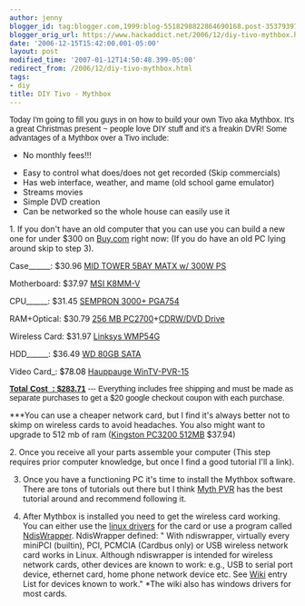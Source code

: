 ```yaml
---
author: jenny
blogger_id: tag:blogger.com,1999:blog-5518298822864690168.post-3537939725736585698
blogger_orig_url: https://www.hackaddict.net/2006/12/diy-tivo-mythbox.html
date: '2006-12-15T15:42:00.001-05:00'
layout: post
modified_time: '2007-01-12T14:50:48.399-05:00'
redirect_from: /2006/12/diy-tivo-mythbox.html
tags:
- diy
title: DIY Tivo - Mythbox
---
```


<p class="MsoNormal" style="font-family:arial;"><span style="font-size:100%;">Today I'm going to fill you guys in on how to build your own Tivo aka Mythbox.     It's a great Christmas present ~ people love DIY stuff and it's a freakin DVR!  Some advantages of a Mythbox over a Tivo include:</span><span style="font-size:100%;">

</span></p><ul><li>No monthly fees!!!

</li><li>Easy to control what does/does not get recorded (Skip commercials)<span style=";font-size:100%;color:black;"></span></li><li>Has web interface, weather, and mame (old school game emulator)</li><li>Streams movies</li><li>Simple DVD creation

</li><li>Can be networked so the whole house can easily use it

</li></ul><p class="MsoNormal" face="arial">1.  If you don't have an old computer that you can use you can build a new one for under $300 on <a href="http://www.buy.com/">Buy.com</a> right now:  (If you do have an old PC lying around skip to step 3).<span style=";font-size:100%;color:black;">



</span><span style="font-size:100%;">Case______: $30.96 <a href="http://slickdeals.net/?sduid=0&amp;t=398106&amp;u2=http://www.buy.com/prod/MID_TOWER_5BAY_MATX_BLACK_300W_FRONT_USB2_0_HT_TECH_READY_7CC80_163/q/loc/61943/10356355.html" target="_blank">MID TOWER 5BAY MATX w/ 300W PS</a>

Motherboard: $37.97 <a href="http://slickdeals.net/?sduid=0&amp;t=398106&amp;u2=http://www.buy.com/prod/MSI_K8MM_V_Socket_754_MicroATX_Motherboard_AGP_USB_2_0_10_100_ENET/q/loc/58207/10406562.html" target="_blank">MSI K8MM-V</a>

CPU______: $31.45 <a href="http://slickdeals.net/?sduid=0&amp;t=398106&amp;u2=http://www.buy.com/prod/SEMPRON_3000_PGA754_1_8GHZ_128KB_90NM_1_4V_62W_1_6GHZ_PIB/q/loc/101/201683101.html" target="_blank">SEMPRON 3000+ PGA754</a>

RAM+Optical: $30.79 <a href="http://slickdeals.net/?sduid=0&amp;t=398106&amp;u2=http://www.buy.com/prod/Memory_256_MB_x_1_DIMM_184_pin_DDR_SDRAM_166_MHz_DDR333_PC2700/q/loc/101/10326637.html" target="_blank">256 MB PC2700</a>+<a href="http://slickdeals.net/?sduid=0&amp;t=398106&amp;u2=http://www.buy.com/prod/COM5232L_ROHS_COMBO_CHAMELEON_52X32X52X_16X_DVD_ROM_COMBO_DRIVE/q/loc/101/202017552.html" target="_blank">CDRW/DVD Drive</a>

Wireless Card: $31.97 <a href="http://www.buy.com/prod/Linksys_Network_adapter_Wireless_G_PCI_Card/q/loc/101/10339234.html">Linksys WMP54G</a></span><span style="font-size:100%;"></span>

<span style="font-size:100%;">HDD______: $36.49 <a href="http://slickdeals.net/?sduid=0&amp;t=398106&amp;u2=http://www.buy.com/prod/CAVIAR_SE_80GB_SATA_HD_3_5LP_8MB_7200RPM_3YR/q/loc/101/10369099.html" target="_blank">WD 80GB SATA</a>

Video Card_:</span><span style=";font-size:100%;color:black;"> </span><span style=";font-size:100%;color:black;">$78.08</span><span style="font-size:100%;"> <a name="10f87a56cea0e61b_productTitle"></a><a href="http://www.buy.com/prod/Hauppauge_WinTV_PVR_150_MCE_Kit_with_NTSC_TV_tuner_hardware_MPEG/q/loc/101/201960383.html" target="_blank">Hauppauge WinTV-PVR-15</a><b><u>

</u></b></span></p><p class="MsoNormal" style="font-family: arial;"><span style="font-size:100%;"><b><u>Total Cost_: $283.71</u> </b>--- Everything includes free shipping and must be made as separate purchases to get a $20 google checkout coupon with each purchase.



***You can use a cheaper network card, but I find it's always better not to skimp on wireless cards to avoid headaches.  You also might want to upgrade to 512 mb of ram (<a href="http://slickdeals.net/?sduid=0&amp;t=398106&amp;u2=http://www.buy.com/prod/Kingston_512MB_DDR_Memory_PC3200_400Mhz_184_pin_DIMM/q/loc/58207/10346746.html" target="_blank">Kingston PC3200 512MB</a> $37.94)</span><span style="font-size:100%;"> </span><span style="font-size:100%;">

</span><span style=";font-size:100%;color:black;">

</span>2.  Once you receive all your parts assemble your computer (This step requires prior computer knowledge, but once I find a good tutorial I'll a link).

3.  Once you have a functioning PC it's time to install the Mythbox software.  There are tons of tutorials out there but I think<span style=";font-size:100%;color:black;"> <a href="http://www.mythpvr.com/mythtv/mythdora/install/howto.html">Myth PVR</a> </span>has the best tutorial around and recommend following it.

4. After Mythbox is installed you need to get the wireless card working.  You can either use the <a href="http://www.maxp.net/software/wmp54g-linux.html">linux drivers</a> for the card or use a program called <a href="http://ndiswrapper.sourceforge.net/">NdisWrapper</a>.  NdisWrapper defined: " With ndiswrapper, virtually every miniPCI (builtin), PCI, PCMCIA (Cardbus only) or USB wireless network card works in Linux. Although ndiswrapper is intended for wireless network cards, other devices are known to work: e.g., USB to serial port device, ethernet card, home phone network device etc. See <a href="http://ndiswrapper.sourceforge.net/wiki/index.php">Wiki</a> entry List for devices known to work." *The wiki also has windows drivers for most cards.

</p>